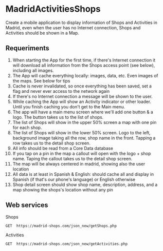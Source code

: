 # MadridActivitiesShops

Create a mobile application to display information of Shops and Activities in Madrid, even when the user has no Internet connection, Shops and Activities should be shown in a Map.

## **Requeriments**

1. When starting the App for the first time, if there's Internet connection it will download all information from the Shops access point (see below), including all images.2. The App will cache everything locally: images, data, etc. Even images of the maps. See below for tips3. Cache is never invalidated, so once everything has been saved, set a flag and never ever access to the network again
4. If there's no Internet connection a message will be shown to the user.5. While caching the App will show an Activity indicator or other loader. Until you finish caching you don't get to the Main menu.6. The app will have a main menu screen where we'll add one button & a logo. The button takes us to the list of shops.7. The list of Shops will show in the upper 50% screen a map with one pin for each shop.8. The list of Shops will show in the lower 50% screen. Logo to the left, background image taking all the row, shop name in the front. Tapping a row takes us to the detail shop screen.9. All info should be read from a Core Data database10. If you tap on a pin in the map a callout will open with the logo +shop name. Taping the callout takes us to the detail shop screen.11. The map will be always centered in madrid, showing also the userlocation12. All data is at least in Spanish & English: should cache all anddisplay in Spanish (if that's our phone's language) or Englishotherwise13. Shop detail screen should show shop name, description, address,and a map showing the shops's location without any pin


## **Web services**

Shops 

```sh
GET  https://madrid-shops.com/json_new/getShops.php
```

Activities

```sh
GET  https://madrid-shops.com/json_new/getActivities.php
```